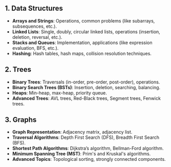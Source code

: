 ## 1. Data Structures
- **Arrays and Strings**: Operations, common problems (like subarrays, subsequences, etc.).
- **Linked Lists**: Single, doubly, circular linked lists, operations (insertion, deletion, reversal, etc.).
- **Stacks and Queues**: Implementation, applications (like expression evaluation, BFS, etc.).
- **Hashing**: Hash tables, hash maps, collision resolution techniques.

## 2. Trees
- **Binary Trees**: Traversals (in-order, pre-order, post-order), operations.
- **Binary Search Trees (BSTs)**: Insertion, deletion, searching, balancing.
- **Heaps**: Min-heap, max-heap, priority queue.
- **Advanced Trees**: AVL trees, Red-Black trees, Segment trees, Fenwick trees.

## 3. Graphs
- **Graph Representation**: Adjacency matrix, adjacency list.
- **Traversal Algorithms**: Depth First Search (DFS), Breadth First Search (BFS).
- **Shortest Path Algorithms**: Dijkstra’s algorithm, Bellman-Ford algorithm.
- **Minimum Spanning Tree (MST)**: Prim's and Kruskal's algorithms.
- **Advanced Topics**: Topological sorting, strongly connected components.
